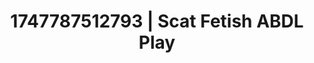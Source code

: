 ---
categories:
- Shadow play
- Intimate moaning
- Subtle kink
- Pleasure activism
- Erotic gaze
image: /assets/images/1747787512793.jpg
layout: post
seo:
  description: Featured content with artistic Scat Fetish, ABDL Play. HD images available.
  keywords: Scat Fetish, ABDL Play
  og_image: /assets/images/1747787512793.jpg
  schema_type: VisualArtwork
tags:
- '#1747787512793'
- ABDL Play
- Scat Fetish
title: 1747787512793 | Scat Fetish ABDL Play
---